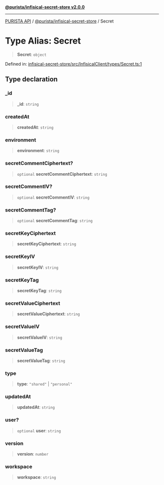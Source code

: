 [**@purista/infisical-secret-store v2.0.0**](../README.md)

***

[PURISTA API](../../../packages.md) / [@purista/infisical-secret-store](../README.md) / Secret

# Type Alias: Secret

> **Secret**: `object`

Defined in: [infisical-secret-store/src/InfisicalClient/types/Secret.ts:1](https://github.com/puristajs/purista/blob/master/packages/infisical-secret-store/src/InfisicalClient/types/Secret.ts#L1)

## Type declaration

### \_id

> **\_id**: `string`

### createdAt

> **createdAt**: `string`

### environment

> **environment**: `string`

### secretCommentCiphertext?

> `optional` **secretCommentCiphertext**: `string`

### secretCommentIV?

> `optional` **secretCommentIV**: `string`

### secretCommentTag?

> `optional` **secretCommentTag**: `string`

### secretKeyCiphertext

> **secretKeyCiphertext**: `string`

### secretKeyIV

> **secretKeyIV**: `string`

### secretKeyTag

> **secretKeyTag**: `string`

### secretValueCiphertext

> **secretValueCiphertext**: `string`

### secretValueIV

> **secretValueIV**: `string`

### secretValueTag

> **secretValueTag**: `string`

### type

> **type**: `"shared"` \| `"personal"`

### updatedAt

> **updatedAt**: `string`

### user?

> `optional` **user**: `string`

### version

> **version**: `number`

### workspace

> **workspace**: `string`
